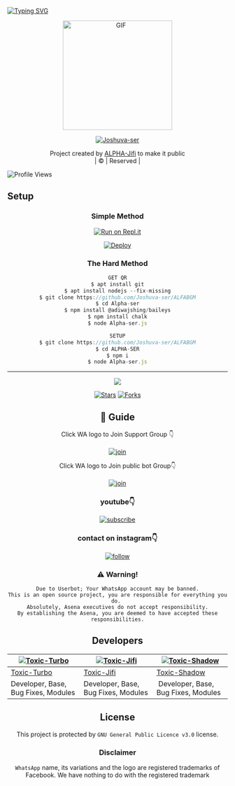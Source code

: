 [![Typing SVG](https://readme-typing-svg.herokuapp.com?font=Frutiger&color=%2336BCF7&size=32&lines=WELCOME+TO+ALPHA-SER;THIS+BOT+MADE+BY+JOSHUVA+%26+JIFI)](https://git.io/typing-svg)
<div align="center">
        <img src="https://telegra.ph/file/f6ec3d3d845a1e3dcce39.jpg" alt="GIF" width="250" height="250"/>
</p>

<a href="#"><img title="Joshuva-ser" src="https://img.shields.io/badge/Toxic-Alexa-green?colorA=%23ff0000&colorB=%23017e40&style=for-the-badge"></a>
</p>
  <p align="center">
</p>
</div>
<p align="center">
Project created by <a href="https://github.com/Joshuva-ser">ALPHA-Jifi</a> to make it public
    <br>
       | © |
        Reserved |
    <br> 
</p>

![Profile Views](https://hits.seeyoufarm.com/api/count/incr/badge.svg?url=https://github.com/Joshuva-ser/ALFABGM&title=ALFABGM%20Views)

## Setup
<div align="center">

  ### Simple Method
 
[![Run on Repl.it](https://repl.it/badge/github/quiec/whatsAlfa)](https://replit.com/@TURBOHYPER/Toxic-Alexa?v=1)
  

[![Deploy](https://www.herokucdn.com/deploy/button.svg)](https://heroku.com/deploy?template=https://github.com/Joshuva-ser/ALFABGM) 
 
### The Hard Method
```js
GET QR
$ apt install git
$ apt install nodejs --fix-missing
$ git clone https://github.com/Joshuva-ser/ALFABGM
$ cd Alpha-ser
$ npm install @adiwajshing/baileys
$ npm install chalk
$ node Alpha-ser.js
```
      
```js
SETUP
$ git clone https://github.com/Joshuva-ser/ALFABGM
$ cd ALPHA-SER
$ npm i
$ node Alpha-ser.js
```

----

  <p align="center">
  <a href="https://github.com/TOXICTURBO/Toxic-Alexa">
    
<a href="https://github.com/farhan-dqz/followers">
<img src="https://img.shields.io/github/repo-size/farhan-dqz/Julie-Mwol?color=green&label=Repo%20total%20size&style=plastic">
<p align="center">
<a href="https://github.com/TOXICTURBO/Toxic-Alexa/followers"
<img title="Followers" src="https://img.shields.io/github/followers/TOXICTURBO?color=blue&style=flat-square"></a>
<a href="https://github.com/TOXICTURBO/Toxic-Alexa/stargazers/"><img title="Stars" src="https://img.shields.io/github/stars/TOXICTURBO/Toxic-Alexa?color=blue&style=flat-trangle"></a>
<a href="https://github.com/TOXICTURBO/Toxic-Alexa/network/members"><img title="Forks" src="https://img.shields.io/github/forks/TOXICTURBO/Toxic-Alexa?color=blue&style=flat-trangle"></a>
</p>

## 📢 Guide
Click WA logo to Join Support Group 👇
    <br>
<br>
  [![join](https://github.com/Alien-alfa/PublicBot/blob/main/wlogo.svg.png)](https://chat.whatsapp.com/LWjJ4tu2qe9BWQZ1JzRZgp)
  <div align="center">


Click WA logo to Join public bot Group👇
    <br>
<br>
  [![join](https://github.com/Alien-alfa/PublicBot/blob/main/wlogo.svg.png)](https://chat.whatsapp.com/LWjJ4tu2qe9BWQZ1JzRZgp)
  <div align="center">

  </div>

### youtube👇

[![subscribe](https://i.ibb.co/mqttCVQ/images-1-1.png)](https://www.youtube.com/c/TurboMods)


### contact on instagram👇

[![follow](https://i.ibb.co/zHdm4Hj/images-5-2.jpg)](https://www.instagram.com/toxic_turbo777)


### ⚠️ Warning! 
```
Due to Userbot; Your WhatsApp account may be banned.
This is an open source project, you are responsible for everything you do. 
Absolutely, Asena executives do not accept responsibility.
By establishing the Asena, you are deemed to have accepted these responsibilities.
```

## Developers
  <div align="center">
    
  [![Toxic-Turbo](https://github.com/TOXICTURBO.png?size=100)](https://github.com/TOXICTURBO) | [![Toxic-Jifi](https://github.com/MD-JIFI.png?size=100)](https://github.com/MD-JIFI) | [![Toxic-Shadow](https://github.com/SPARK-SHADOW.png?size=100)](https://github.com/SPARK-SHADOW) 
----|----|----
[Toxic-Turbo](https://github.com/TOXICTURBO) | [Toxic-Jifi](https://github.com/MD-JIFI) | [Toxic-Shadow](https://github.com/SPARK-SHADOW) 
Developer, Base, Bug Fixes, Modules| Developer, Base, Bug Fixes, Modules |  Developer, Base, Bug Fixes, Modules
  </div>
    
    


## License
This project is protected by `GNU General Public Licence v3.0` license.

### Disclaimer
`WhatsApp` name, its variations and the logo are registered trademarks of Facebook. We have nothing to do with the registered trademark
